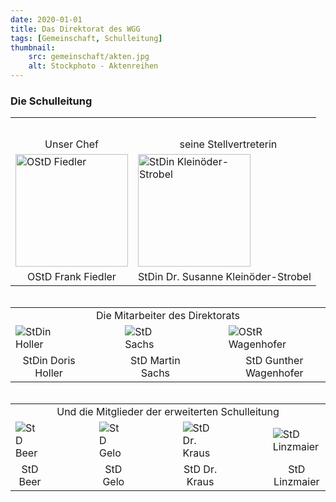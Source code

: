 ```yaml
---
date: 2020-01-01
title: Das Direktorat des WGG
tags: [Gemeinschaft, Schulleitung]
thumbnail: 
    src: gemeinschaft/akten.jpg
    alt: Stockphoto - Aktenreihen
---
```


### Die Schulleitung

<table style="margin:auto">
    <tr>
        <td style="padding-top: 2em; text-align: center">Unser Chef</td>
        <td style="padding-top: 2em;padding-left: 20px;text-align:center">seine Stellvertreterin</td>
    </tr>
    <tr>
        <td>
              <img src="/images/schulleitung/Fiedler.jpg" alt="OStD Fiedler" style = "width: 180px">
        </td>
        <td>
            <img src="/images/schulleitung/kleinoeder.jpg" alt="StDin Kleinöder-Strobel" style = "width: 180px">
        </td>
    </tr>
    <tr>
        <td style="text-align: center">
           OStD Frank Fiedler
        </td>
        <td style = "text-align: center">
            StDin Dr. Susanne Kleinöder-Strobel
        </td>
    </tr>
</table>

<br>
<br>

<table style="margin:auto">
    <tr>
        <td colspan="3" style="text-align:center">
            Die Mitarbeiter des Direktorats
        </td>
    </tr>
    <tr>
        <td>
            <img src="/images/schulleitung/holler.jpg" alt="StDin Holler", style="padding-right: 80px">
        </td>
        <td>
            <img src="/images/schulleitung/sachs.jpg" alt="StD Sachs" style="padding-right: 60px">
        </td>
        <td>
            <img src="/images/schulleitung/wagenhofer.jpg" alt="OStR Wagenhofer">
        </td>
    </tr>
    <tr>
        <td style = "text-align: center; padding-right:60px">
            StDin Doris Holler
        </td>
        <td style="text-align: center; padding-right:60px" >
            StD Martin Sachs
        </td>
        <td style="text-align: center">
            StD Gunther Wagenhofer
        </td>
    </tr>
</table>

<br>
<br>

<table style ="margin:auto">
    <tr>
    <td colspan="4" style="text-align: center">
        Und die Mitglieder der erweiterten Schulleitung
    </td>
    <tr>
    <tr>
        <td>
            <img src="/images/schulleitung/bfx.jpg" alt="StD Beer", style="padding-right: 80px">
        </td>
        <td>
            <img src="/images/schulleitung/gw.jpg" alt="StD Gelo" style="padding-right: 80px">
        </td>
        <td>
            <img src="/images/schulleitung/kt.jpg" alt="StD Dr. Kraus" style="padding-right: 80px">
        </td>
         <td>
            <img src="/images/schulleitung/lt.jpg" alt="StD Linzmaier">
        </td>
    </tr>
        <td style = "text-align: center; padding-right:80px">
            StD Beer
        </td>
        <td style="text-align: center; padding-right:80px" >
            StD Gelo
        </td>
        <td style="text-align: center; padding-right:80px">
            StD Dr. Kraus
        </td>
        <td style="text-align: center">
            StD Linzmaier
        </td>
    <tr>
    </tr>
</table>